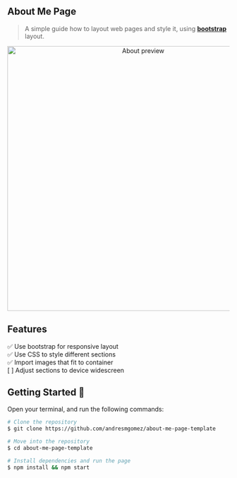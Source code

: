 ## About Me Page

> A simple guide how to layout web pages and style it, using **[bootstrap](https://getbootstrap.com/docs/5.3/layout/grid/)** layout.

<div align="center">
  <img src="https://github.com/andresmgomez/about-me-page-template/blob/main/screenshot/about.gif" alt="About preview" width="600px" />
  <br>
</div>

## Features

✅ Use bootstrap for responsive layout\
✅ Use CSS to style different sections\
✅ Import images that fit to container\
[ ] Adjust sections to device widescreen 

## Getting Started 🚀

Open your terminal, and run the following commands:
```bash
# Clone the repository
$ git clone https://github.com/andresmgomez/about-me-page-template

# Move into the repository
$ cd about-me-page-template

# Install dependencies and run the page
$ npm install && npm start
```

